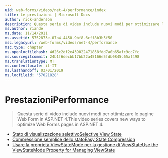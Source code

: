 ```yaml
---
uid: web-forms/videos/net-4/performance/index
title: Le prestazioni | Microsoft Docs
author: rick-anderson
description: Questa serie di video include nuovi modi per ottimizzare le pagine Web Form in ASP.NET 4.
ms.author: riande
ms.date: 11/14/2011
ms.assetid: 5752873e-07b4-4450-9bf8-6cff8b3b5f50
msc.legacyurl: /web-forms/videos/net-4/performance
msc.type: chapter
ms.openlocfilehash: 4d26c2df2e439022471858fdd7a0b65afc9cc7fc
ms.sourcegitcommit: 24b1f6decbb17bb22a45166e5fdb0845c65af498
ms.translationtype: MT
ms.contentlocale: it-IT
ms.lasthandoff: 03/01/2019
ms.locfileid: "57021828"
---
```

<a name="performance"></a><span data-ttu-id="b072c-103">Prestazioni</span><span class="sxs-lookup"><span data-stu-id="b072c-103">Performance</span></span>
====================
> <span data-ttu-id="b072c-104">Questa serie di video include nuovi modi per ottimizzare le pagine Web Form in ASP.NET 4.</span><span class="sxs-lookup"><span data-stu-id="b072c-104">This video series covers new ways to optimize Web Forms pages in ASP.NET 4.</span></span>


- [<span data-ttu-id="b072c-105">Stato di visualizzazione selettivo</span><span class="sxs-lookup"><span data-stu-id="b072c-105">Selective View State</span></span>](aspnet-4-quick-hit-selective-view-state.md)
- [<span data-ttu-id="b072c-106">Compressione semplice dello stato</span><span class="sxs-lookup"><span data-stu-id="b072c-106">Easy State Compression</span></span>](aspnet-4-quick-hit-easy-state-compression.md)
- [<span data-ttu-id="b072c-107">Usare la proprietà ViewStateMode per la gestione di ViewState</span><span class="sxs-lookup"><span data-stu-id="b072c-107">Use the ViewStateMode Property for Managing ViewState</span></span>](how-do-i-use-the-viewstatemode-property-for-managing-viewstate.md)
